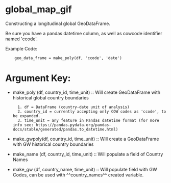 # global_map_gif
Constructing a longitudinal global GeoDataFrame.


Be sure you have a pandas datetime column, as well as cowcode identifier named 'ccode'. 

Example Code:

		geo_data_frame = make_poly(df, 'ccode', 'date')

<h1>Argument Key: </h1>
	
* make_poly (df, country_id, time_unit) :: Will create GeoDataFrame with historical global country boundaries
	
		1. df = DataFrame (country-date unit of analysis)
		2. country_id = currently accepting only COW codes as 'ccode', to be expanded.
		3. time_unit = any feature in Pandas datetime format (for more info see: https://pandas.pydata.org/pandas-docs/stable/generated/pandas.to_datetime.html)

* make_gwpoly(df, country_id, time_unit) :: Will create a GeoDataFrame with GW historical country boundaries
* make_name (df, country_id, time_unit) :: Will populate a field of Country Names
* make_gw (df, country_name, time_unit)	:: Will populate field with GW Codes, can be used with ^^country_names^^ created variable.
